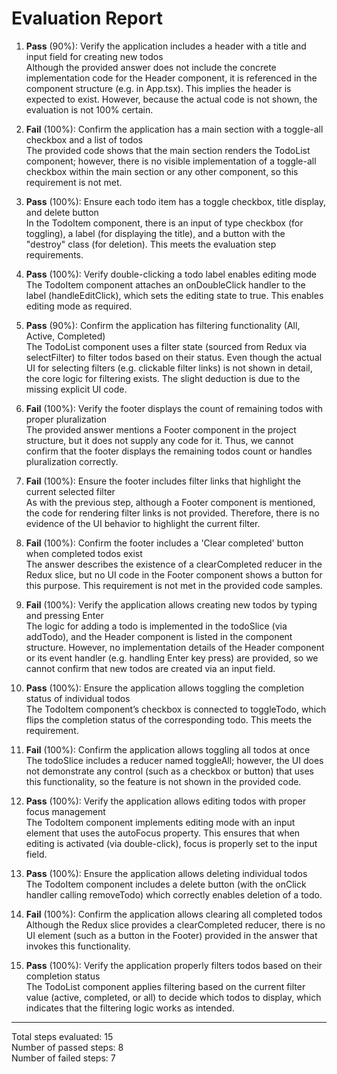 # Evaluation Report

1. **Pass** (90%): Verify the application includes a header with a title and input field for creating new todos  
   Although the provided answer does not include the concrete implementation code for the Header component, it is referenced in the component structure (e.g. in App.tsx). This implies the header is expected to exist. However, because the actual code is not shown, the evaluation is not 100% certain.

2. **Fail** (100%): Confirm the application has a main section with a toggle-all checkbox and a list of todos  
   The provided code shows that the main section renders the TodoList component; however, there is no visible implementation of a toggle-all checkbox within the main section or any other component, so this requirement is not met.

3. **Pass** (100%): Ensure each todo item has a toggle checkbox, title display, and delete button  
   In the TodoItem component, there is an input of type checkbox (for toggling), a label (for displaying the title), and a button with the "destroy" class (for deletion). This meets the evaluation step requirements.

4. **Pass** (100%): Verify double-clicking a todo label enables editing mode  
   The TodoItem component attaches an onDoubleClick handler to the label (handleEditClick), which sets the editing state to true. This enables editing mode as required.

5. **Pass** (90%): Confirm the application has filtering functionality (All, Active, Completed)  
   The TodoList component uses a filter state (sourced from Redux via selectFilter) to filter todos based on their status. Even though the actual UI for selecting filters (e.g. clickable filter links) is not shown in detail, the core logic for filtering exists. The slight deduction is due to the missing explicit UI code.

6. **Fail** (100%): Verify the footer displays the count of remaining todos with proper pluralization  
   The provided answer mentions a Footer component in the project structure, but it does not supply any code for it. Thus, we cannot confirm that the footer displays the remaining todos count or handles pluralization correctly.

7. **Fail** (100%): Ensure the footer includes filter links that highlight the current selected filter  
   As with the previous step, although a Footer component is mentioned, the code for rendering filter links is not provided. Therefore, there is no evidence of the UI behavior to highlight the current filter.

8. **Fail** (100%): Confirm the footer includes a 'Clear completed' button when completed todos exist  
   The answer describes the existence of a clearCompleted reducer in the Redux slice, but no UI code in the Footer component shows a button for this purpose. This requirement is not met in the provided code samples.

9. **Fail** (100%): Verify the application allows creating new todos by typing and pressing Enter  
   The logic for adding a todo is implemented in the todoSlice (via addTodo), and the Header component is listed in the component structure. However, no implementation details of the Header component or its event handler (e.g. handling Enter key press) are provided, so we cannot confirm that new todos are created via an input field.

10. **Pass** (100%): Ensure the application allows toggling the completion status of individual todos  
    The TodoItem component’s checkbox is connected to toggleTodo, which flips the completion status of the corresponding todo. This meets the requirement.

11. **Fail** (100%): Confirm the application allows toggling all todos at once  
    The todoSlice includes a reducer named toggleAll; however, the UI does not demonstrate any control (such as a checkbox or button) that uses this functionality, so the feature is not shown in the provided code.

12. **Pass** (100%): Verify the application allows editing todos with proper focus management  
    The TodoItem component implements editing mode with an input element that uses the autoFocus property. This ensures that when editing is activated (via double-click), focus is properly set to the input field.

13. **Pass** (100%): Ensure the application allows deleting individual todos  
    The TodoItem component includes a delete button (with the onClick handler calling removeTodo) which correctly enables deletion of a todo.

14. **Fail** (100%): Confirm the application allows clearing all completed todos  
    Although the Redux slice provides a clearCompleted reducer, there is no UI element (such as a button in the Footer) provided in the answer that invokes this functionality.

15. **Pass** (100%): Verify the application properly filters todos based on their completion status  
    The TodoList component applies filtering based on the current filter value (active, completed, or all) to decide which todos to display, which indicates that the filtering logic works as intended.

---

Total steps evaluated: 15  
Number of passed steps: 8  
Number of failed steps: 7